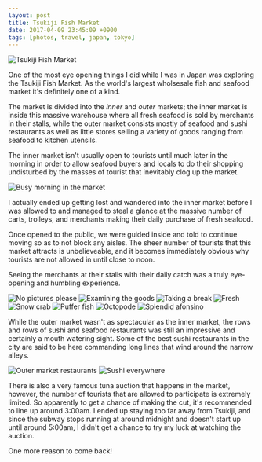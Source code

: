 ```yaml
---
layout: post
title: Tsukiji Fish Market
date: 2017-04-09 23:45:09 +0900
tags: [photos, travel, japan, tokyo]
---
```

![Tsukiji Fish Market](https://nan.nyc3.digitaloceanspaces.com/notanumber.io/posts/2017-04-09-tsukiji-fish-market/9I3A1002.jpg)

One of the most eye opening things I did while I was in Japan was exploring the Tsukiji Fish Market. As the world's largest wholsesale fish and seafood market it's definitely one of a kind.

<!--more-->

The market is divided into the _inner_ and _outer_ markets; the inner market is inside this massive warehouse where all fresh seafood is sold by merchants in their stalls, while the outer market consists mostly of seafood and sushi restaurants as well as little stores selling a variety of goods ranging from seafood to kitchen utensils.

The inner market isn't usually open to tourists until much later in the morning in order to allow seafood buyers and locals to do their shopping undisturbed by the masses of tourist that inevitably clog up the market.

![Busy morning in the market](https://nan.nyc3.digitaloceanspaces.com/notanumber.io/posts/2017-04-09-tsukiji-fish-market/9I3A0992.jpg)

I actually ended up getting lost and wandered into the inner market before I was allowed to and managed to steal a glance at the massive number of carts, trolleys, and merchants making their daily purchase of fresh seafood.

Once opened to the public, we were guided inside and told to continue moving so as to not block any aisles. The sheer number of tourists that this market attracts is unbelieveable, and it becomes immediately obvious why tourists are not allowed in until close to noon.

Seeing the merchants at their stalls with their daily catch was a truly eye-opening and humbling experience.

![No pictures please](https://nan.nyc3.digitaloceanspaces.com/notanumber.io/posts/2017-04-09-tsukiji-fish-market/9I3A1056.jpg)
![Examining the goods](https://nan.nyc3.digitaloceanspaces.com/notanumber.io/posts/2017-04-09-tsukiji-fish-market/9I3A1021.jpg)
![Taking a break](https://nan.nyc3.digitaloceanspaces.com/notanumber.io/posts/2017-04-09-tsukiji-fish-market/9I3A1044.jpg)
![Fresh](https://nan.nyc3.digitaloceanspaces.com/notanumber.io/posts/2017-04-09-tsukiji-fish-market/9I3A1063.jpg)
![Snow crab](https://nan.nyc3.digitaloceanspaces.com/notanumber.io/posts/2017-04-09-tsukiji-fish-market/9I3A0974.jpg)
![Puffer fish](https://nan.nyc3.digitaloceanspaces.com/notanumber.io/posts/2017-04-09-tsukiji-fish-market/9I3A1053.jpg)
![Octopode](https://nan.nyc3.digitaloceanspaces.com/notanumber.io/posts/2017-04-09-tsukiji-fish-market/9I3A1016.jpg)
![Splendid afonsino](https://nan.nyc3.digitaloceanspaces.com/notanumber.io/posts/2017-04-09-tsukiji-fish-market/9I3A1020.jpg)

While the outer market wasn't as spectacular as the inner market, the rows and rows of sushi and seafood restaurants was still an impressive and certainly a mouth watering sight. Some of the best sushi restaurants in the city are said to be here commanding long lines that wind around the narrow alleys.

![Outer market restaurants](https://nan.nyc3.digitaloceanspaces.com/notanumber.io/posts/2017-04-09-tsukiji-fish-market/9I3A0982.jpg)
![Sushi everywhere](https://nan.nyc3.digitaloceanspaces.com/notanumber.io/posts/2017-04-09-tsukiji-fish-market/9I3A0901.jpg)

There is also a very famous tuna auction that happens in the market, however, the number of tourists that are allowed to participate is extremely limited. So apparently to get a chance of making the cut, it's recommended to line up around 3:00am. I ended up staying too far away from Tsukiji, and since the subway stops running at around midnight and doesn't start up until around 5:00am, I didn't get a chance to try my luck at watching the auction.

One more reason to come back!
